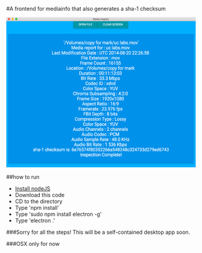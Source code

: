 #A frontend for mediainfo that also generates a sha-1 checksum

<img src="https://github.com/mhellar/media-inspector/blob/master/screenshot.png?raw=true" height="400">

##how to run
* [Install nodeJS](https://nodejs.org/en/download/)
* Download this code
* CD to the directory
* Type 'npm install'
* Type 'sudo npm install electron -g'
* Type 'electron .'

###Sorry for all the steps! This will be a self-contained desktop app soon.

###OSX only for now